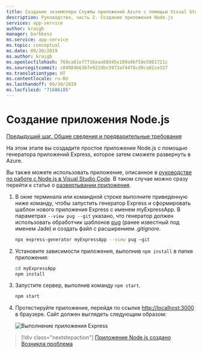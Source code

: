 ```yaml
---
title: Создание экземпляра Службы приложений Azure с помощью Visual Studio Code
description: Руководство, часть 2. Создание приложения Node.js
services: app-service
author: kraigb
manager: barbkess
ms.service: app-service
ms.topic: conceptual
ms.date: 09/20/2019
ms.author: kraigb
ms.openlocfilehash: 769ca61ef7716eaa08d45e109a9bf50e5801721c
ms.sourcegitcommit: c04984b6367e922dbc5973af44f8cd0ca81ce157
ms.translationtype: HT
ms.contentlocale: ru-RU
ms.lasthandoff: 09/30/2019
ms.locfileid: "71686185"
---
```

# <a name="create-your-nodejs-application"></a>Создание приложения Node.js

[Предыдущий шаг. Общие сведения и предварительные требования](tutorial-vscode-azure-app-service-node-01.md)

На этом этапе вы создадите простое приложение Node.js с помощью генератора приложений Express, которое затем сможете развернуть в Azure.

Вы также можете использовать приложение, описанное в [руководстве по работе с Node.js в Visual Studio Code](https://code.visualstudio.com/docs/nodejs/nodejs-tutorial). В таком случае можно сразу перейти к статье о [развертывании приложения](tutorial-vscode-azure-app-service-node-03.md).

1. В окне терминала или командной строке выполните приведенную ниже команду, чтобы запустить генератор Express и сформировать шаблон нового приложения Express с именем myExpressApp. В параметрах `--view pug --git` указано, что генератор должен использовать обработчик шаблонов [pug](https://pugjs.org/api/getting-started.html) (ранее известный под именем Jade) и создать файл с расширением *.gitignore*.

    ```bash
    npx express-generator myExpressApp --view pug –git
    ```

1. Установите зависимости приложения, выполнив `npm install` в папке приложения:

    ```bash
    cd myExpressApp
    npm install
    ```

1. Запустите сервер, выполнив команду `npm start`.

    ```bash
    npm start
    ```

1. Протестируйте приложение, перейдя по ссылке [http://localhost:3000](http://localhost:3000) в браузере. Сайт должен выглядеть следующим образом:

    ![Выполнение приложения Express](media/deploy-azure/express.png)

> [!div class="nextstepaction"]
> [Приложение Node.js создано](tutorial-vscode-azure-app-service-node-03.md) [Возникла проблема](https://www.research.net/r/PWZWZ52?tutorial=node-deployment-azureappservice&step=create-app)
